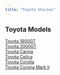 ```yaml
---
title: "Toyota Stories"
---
```


<h2>Toyota Models</h2>
<ul style="list-style-type: none; padding-left: 0;">
  <li><a href="/toyota/1600gt/">Toyota 1600GT</a></li>
  <li><a href="/toyota/2000gt/">Toyota 2000GT</a></li>  
  <li><a href="/toyota/carina/">Toyota Carina</a></li>
  <li><a href="/toyota/celica/">Toyota Celica</a></li>  
  <li><a href="/toyota/corolla/">Toyota Corolla</a></li>
  <li><a href="/toyota/corona-mark-ii/">Toyota Corona Mark II</a></li>
</ul>

